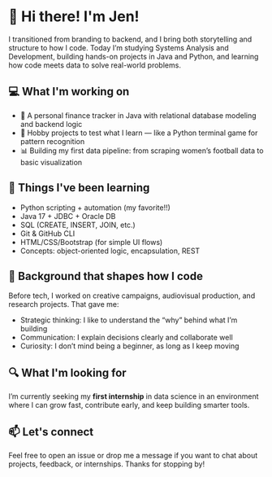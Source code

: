 # 👋 Hi there! I'm Jen!

I transitioned from branding to backend, and I bring both storytelling and structure to how I code. Today I’m studying Systems Analysis and Development, building hands-on projects in Java and Python, and learning how code meets data to solve real-world problems.

## 💻 What I'm working on

- 🧾 A personal finance tracker in Java with relational database modeling and backend logic
- 🧠 Hobby projects to test what I learn — like a Python terminal game for pattern recognition
- 📊 Building my first data pipeline: from scraping women’s football data to basic visualization

## 🧪 Things I've been learning

- Python scripting + automation (my favorite!!)
- Java 17 + JDBC + Oracle DB
- SQL (CREATE, INSERT, JOIN, etc.)
- Git & GitHub CLI
- HTML/CSS/Bootstrap (for simple UI flows)
- Concepts: object-oriented logic, encapsulation, REST

## 🧠 Background that shapes how I code

Before tech, I worked on creative campaigns, audiovisual production, and research projects. That gave me:

- Strategic thinking: I like to understand the “why” behind what I’m building
- Communication: I explain decisions clearly and collaborate well
- Curiosity: I don’t mind being a beginner, as long as I keep moving

## 🔍 What I'm looking for

I’m currently seeking my **first internship** in data science in an environment where I can grow fast, contribute early, and keep building smarter tools.

## 📫 Let's connect

Feel free to open an issue or drop me a message if you want to chat about projects, feedback, or internships. Thanks for stopping by!
